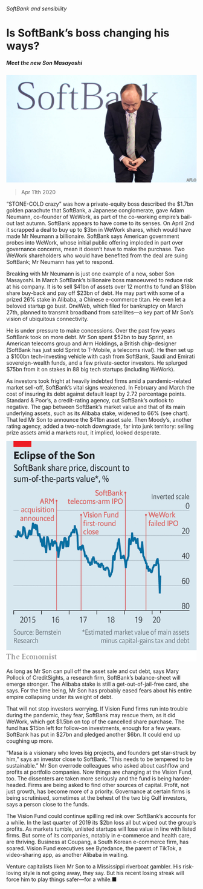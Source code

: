 ###### SoftBank and sensibility

# Is SoftBank’s boss changing his ways? 

##### Meet the new Son Masayoshi 

![image](images/20200411_WBP501.jpg) 

> Apr 11th 2020 

“STONE-COLD crazy” was how a private-equity boss described the $1.7bn golden parachute that SoftBank, a Japanese conglomerate, gave Adam Neumann, co-founder of WeWork, as part of the co-working empire’s bail-out last autumn. SoftBank appears to have come to its senses. On April 2nd it scrapped a deal to buy up to $3bn in WeWork shares, which would have made Mr Neumann a billionaire. SoftBank says American government probes into WeWork, whose initial public offering imploded in part over governance concerns, mean it doesn’t have to make the purchase. Two WeWork shareholders who would have benefited from the deal are suing SoftBank; Mr Neumann has yet to respond.

Breaking with Mr Neumann is just one example of a new, sober Son Masayoshi. In March SoftBank’s billionaire boss manoeuvred to reduce risk at his company. It is to sell $41bn of assets over 12 months to fund an $18bn share buy-back and pay off $23bn of debt. He may part with some of a prized 26% stake in Alibaba, a Chinese e-commerce titan. He even let a beloved startup go bust. OneWeb, which filed for bankruptcy on March 27th, planned to transmit broadband from satellites—a key part of Mr Son’s vision of ubiquitous connectivity.


He is under pressure to make concessions. Over the past few years SoftBank took on more debt. Mr Son spent $52bn to buy Sprint, an American telecoms group and Arm Holdings, a British chip-designer (SoftBank has just sold Sprint to T-Mobile, a telecoms rival). He then set up a $100bn tech-investing vehicle with cash from SoftBank, Saudi and Emirati sovereign-wealth funds, and a few private-sector investors. He splurged $75bn from it on stakes in 88 big tech startups (including WeWork).

As investors took fright at heavily indebted firms amid a pandemic-related market sell-off, SoftBank’s vital signs weakened. In February and March the cost of insuring its debt against default leapt by 2.72 percentage points. Standard &amp; Poor’s, a credit-rating agency, cut SoftBank’s outlook to negative. The gap between SoftBank’s market value and that of its main underlying assets, such as its Alibaba stake, widened to 66% (see chart). That led Mr Son to announce the $41bn asset sale. Then Moody’s, another rating agency, added a two-notch downgrade, far into junk territory: selling prize assets amid a markets rout, it implied, looked desperate.

![image](images/20200411_WBC149.png) 


As long as Mr Son can pull off the asset sale and cut debt, says Mary Pollock of CreditSights, a research firm, SoftBank’s balance-sheet will emerge stronger. The Alibaba stake is still a get-out-of-jail-free card, she says. For the time being, Mr Son has probably eased fears about his entire empire collapsing under its weight of debt.

That will not stop investors worrying. If Vision Fund firms run into trouble during the pandemic, they fear, SoftBank may rescue them, as it did WeWork, which got $1.5bn on top of the cancelled share purchase. The fund has $15bn left for follow-on investments, enough for a few years. SoftBank has put in $27bn and pledged another $6bn. It could end up coughing up more.

“Masa is a visionary who loves big projects, and founders get star-struck by him,” says an investor close to SoftBank. “This needs to be tempered to be sustainable.” Mr Son overrode colleagues who asked about cashflow and profits at portfolio companies. Now things are changing at the Vision Fund, too. The dissenters are taken more seriously and the fund is being harder-headed. Firms are being asked to find other sources of capital. Profit, not just growth, has become more of a priority. Governance at certain firms is being scrutinised, sometimes at the behest of the two big Gulf investors, says a person close to the funds.

The Vision Fund could continue spilling red ink over SoftBank’s accounts for a while. In the last quarter of 2019 its $2bn loss all but wiped out the group’s profits. As markets tumble, unlisted startups will lose value in line with listed firms. But some of its companies, notably in e-commerce and health care, are thriving. Business at Coupang, a South Korean e-commerce firm, has soared. Vision Fund executives see Bytedance, the parent of TikTok, a video-sharing app, as another Alibaba in waiting.

Venture capitalists liken Mr Son to a Mississippi riverboat gambler. His risk-loving style is not going away, they say. But his recent losing streak will force him to play things safer—for a while.■

